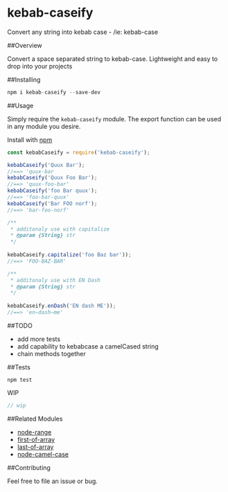 # kebab-caseify
Convert any string into kebab case - /ie: kebab-case

##Overview

Convert a space separated string to kebab-case. Lightweight and easy to drop into your projects

##Installing 

```javascript
npm i kebab-caseify --save-dev
```

##Usage

Simply require the `kebab-caseify` module. The export function can be used in any module you desire.

Install with [npm]()

```javascript
const kebabCaseify = require('kebab-caseify');

kebabCaseify('Quux Bar');
//==> 'quux-bar
kebabCaseify('Quux Foo Bar');
//==> 'quux-foo-bar'
kebabCaseify('foo Bar quux');
//==> 'foo-bar-quux'
kebabCaseify('Bar FOO norf');
//==> 'bar-foo-norf'

/**
 * additonaly use with capitalize
 * @param {String} str
 */
 
kebabCaseify.capitalize('foo Baz bar')); 
//==> 'FOO-BAZ-BAR'

/**
 * additonaly use with EN Dash
 * @param {String} str
 */
 
kebabCaseify.enDash('EN dash ME')); 
//==> 'en–dash–me'
```

##TODO

* add more tests
* add capability to kebabcase a camelCased string
* chain methods together

##Tests

`npm test`

WIP

```javascript
// wip
```

##Related Modules

* [node-range](https://github.com/ahadb/node-range)
* [first-of-array](https://github.com/ahadb/first-of-array)
* [last-of-array](https://github.com/ahadb/last-of-array)
* [node-camel-case](https://github.com/ahadb/node-camel-case)

##Contributing

Feel free to file an issue or bug.
